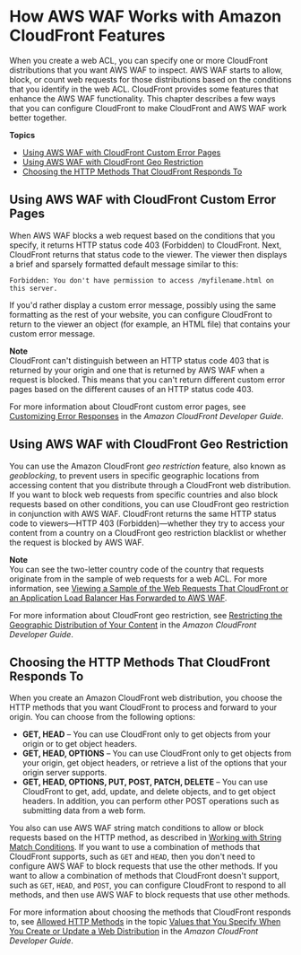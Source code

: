 # How AWS WAF Works with Amazon CloudFront Features<a name="cloudfront-features"></a>

When you create a web ACL, you can specify one or more CloudFront distributions that you want AWS WAF to inspect\. AWS WAF starts to allow, block, or count web requests for those distributions based on the conditions that you identify in the web ACL\. CloudFront provides some features that enhance the AWS WAF functionality\. This chapter describes a few ways that you can configure CloudFront to make CloudFront and AWS WAF work better together\.

**Topics**
+ [Using AWS WAF with CloudFront Custom Error Pages](#cloudfront-features-custom-error-pages)
+ [Using AWS WAF with CloudFront Geo Restriction](#cloudfront-features-geo-restriction)
+ [Choosing the HTTP Methods That CloudFront Responds To](#cloudfront-features-allowed-http-methods)

## Using AWS WAF with CloudFront Custom Error Pages<a name="cloudfront-features-custom-error-pages"></a>

When AWS WAF blocks a web request based on the conditions that you specify, it returns HTTP status code 403 \(Forbidden\) to CloudFront\. Next, CloudFront returns that status code to the viewer\. The viewer then displays a brief and sparsely formatted default message similar to this:

`Forbidden: You don't have permission to access /myfilename.html on this server.`

If you'd rather display a custom error message, possibly using the same formatting as the rest of your website, you can configure CloudFront to return to the viewer an object \(for example, an HTML file\) that contains your custom error message\. 

**Note**  
CloudFront can't distinguish between an HTTP status code 403 that is returned by your origin and one that is returned by AWS WAF when a request is blocked\. This means that you can't return different custom error pages based on the different causes of an HTTP status code 403\. 

For more information about CloudFront custom error pages, see [Customizing Error Responses](http://docs.aws.amazon.com/AmazonCloudFront/latest/DeveloperGuide/custom-error-pages.html) in the *Amazon CloudFront Developer Guide*\.

## Using AWS WAF with CloudFront Geo Restriction<a name="cloudfront-features-geo-restriction"></a>

You can use the Amazon CloudFront *geo restriction* feature, also known as *geoblocking*, to prevent users in specific geographic locations from accessing content that you distribute through a CloudFront web distribution\. If you want to block web requests from specific countries and also block requests based on other conditions, you can use CloudFront geo restriction in conjunction with AWS WAF\. CloudFront returns the same HTTP status code to viewers—HTTP 403 \(Forbidden\)—whether they try to access your content from a country on a CloudFront geo restriction blacklist or whether the request is blocked by AWS WAF\. 

**Note**  
You can see the two\-letter country code of the country that requests originate from in the sample of web requests for a web ACL\. For more information, see [Viewing a Sample of the Web Requests That CloudFront or an Application Load Balancer Has Forwarded to AWS WAF](web-acl-testing.md#web-acl-testing-view-sample)\.

For more information about CloudFront geo restriction, see [Restricting the Geographic Distribution of Your Content](http://docs.aws.amazon.com/AmazonCloudFront/latest/DeveloperGuide/georestrictions.html) in the *Amazon CloudFront Developer Guide*\.

## Choosing the HTTP Methods That CloudFront Responds To<a name="cloudfront-features-allowed-http-methods"></a>

When you create an Amazon CloudFront web distribution, you choose the HTTP methods that you want CloudFront to process and forward to your origin\. You can choose from the following options:
+ **GET, HEAD** – You can use CloudFront only to get objects from your origin or to get object headers\.
+ **GET, HEAD, OPTIONS** – You can use CloudFront only to get objects from your origin, get object headers, or retrieve a list of the options that your origin server supports\.
+ **GET, HEAD, OPTIONS, PUT, POST, PATCH, DELETE** – You can use CloudFront to get, add, update, and delete objects, and to get object headers\. In addition, you can perform other POST operations such as submitting data from a web form\. 

You also can use AWS WAF string match conditions to allow or block requests based on the HTTP method, as described in [Working with String Match Conditions](web-acl-string-conditions.md)\. If you want to use a combination of methods that CloudFront supports, such as `GET` and `HEAD`, then you don't need to configure AWS WAF to block requests that use the other methods\. If you want to allow a combination of methods that CloudFront doesn't support, such as `GET`, `HEAD`, and `POST`, you can configure CloudFront to respond to all methods, and then use AWS WAF to block requests that use other methods\.

For more information about choosing the methods that CloudFront responds to, see [Allowed HTTP Methods](http://docs.aws.amazon.com/AmazonCloudFront/latest/DeveloperGuide/distribution-web-values-specify.html#DownloadDistValuesAllowedHTTPMethods) in the topic [Values that You Specify When You Create or Update a Web Distribution](http://docs.aws.amazon.com/AmazonCloudFront/latest/DeveloperGuide/distribution-web-values-specify.html) in the *Amazon CloudFront Developer Guide*\.
